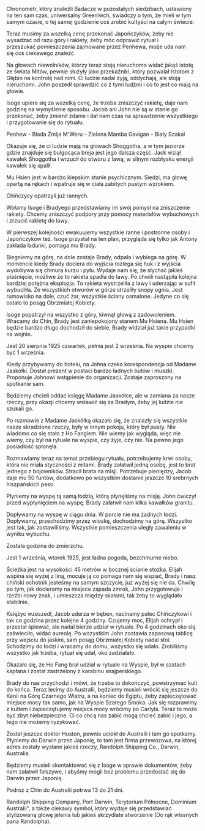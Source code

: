 Chronometr, który znaleźli Badacze w pozostałych siedzibach, ustawiony na ten sam czas, uniwersalny Greeniwch, świadczy o tym, że mieli w tym samym czasie, o tej samej godzienie coś zrobić kultyści na całym świecie.

Teraz musimy za wszelką cenę przekonać Japończyków, żeby nie wysadzać od razu góry i rakiety, żeby móc odprawić rytuał i przeszukać pomieszczenia zajmowane przez Penhewa, może uda nam się coś ciekawego znaleźć.

Na głowach niewolników, którzy teraz stoją nieruchomo widać jakąś istotę ze świata Mitów, pewnie służyły jako przekaźniki, który pozwalał Istotom z Głębin na kontrolę nad nimi. Ci ludzie nadal żyją, oddychają, ale stoją nieruchomi. John poszedł sprawdzić co z tymi ludźmi i co to jest co mają na głowie.

Isoge upiera się za wszelką cenę, że trzeba zniszczyć rakietę, daje nam godzinę na wymyślenie sposobu. Jacob ani John nie są w stanie go przekonać, żeby zmienił zdanie i dał nam czas na sprawdzenie wszystkiego i przygotowanie się do rytuału.

Penhew - Blada Żmija
M'Weru - Zielona Mamba
Gavigan - Biały Szakal

Okazuje się, że ci ludzie mają na głowach Shoggotha, a w tym jeziorze gdzie znajduje się bulgocąca breja jest jego dalsza część.
Jack wziął kawałek Shoggotha i wrzucił do otworu z lawą, w silnym rozbłysku energii kawałek się spalił.

Mu Hsien jest w bardzo kiepskim stanie psychicznym. Siedzi, ma głowę opartą na rękach i wpatruje się w ciała zabitych pustym wzrokiem.

Chińczycy opatrzyli już rannych.

Wołamy Isoge i Bradyego przedstawiamy im swój pomysł na zniszczenie rakiety. Chcemy zniszczyć podpory przy pomocy materiałów wybuchowych i zrzucić rakietę do lawy.

W pierwszej kolejności ewakuujemy wszystkie ranne i postronne osoby i Japończyków też. Isoge przystał na ten plan, przygląda się tylko jak Antony zakłada ładunki, pomaga mu Brady.

Biegniemy na górę, na dole zostaje Brady, odpala i wybiega na górę. W momencie kiedy Brady dociera do wyjścia rozlega się huk i z wyjścia wydobywa się chmura kurzu i pyłu. Wydaje nam się, że słychać jakieś plaśnięcie, możliwe że to rakieta spadła do lawy.
Po chwili nastąpiła kolejna bardziej potężna eksplozja. To rakieta wystrzeliła z lawy i uderzając w sufit wybuchła. Ze wszystkich otworów w górze strzeliły snopy ognia. Jest rumowisko na dole, czuć żar, wszystkie ściany osmalone. Jedyne co się ostało to posąg Obrzmiałej Kobiety.

Isoge popatrzył na wszystko z góry, kiwnął głową z zadowoleniem.
Wracamy do Chin, Brady jest zaniepokojony stanem Mu Hsiena. Mu Hsien będzie bardzo długo dochodził do siebie, Brady widział już takie przypadki na wojnie.

Jest 20 sierpnia 1925 czwartek, pełnia jest 2 września. Na wyspie chcemy być 1 września.

Kiedy przybywamy do hotelu, na Johna czeka korespondencja od Madame Jaskółki. Dostał prezent w postaci bardzo ładnych butów i muszki. Proponuje Johnowi wstąpienie do organizacji. Zostaje zaproszony na spotkanie sam.

Będziemy chcieli oddać księgę Madame Jaskółce, ale w zamiana za nasze rzeczy, przy okazji chcemy wstawić się za Bradym, żeby jej ludzie nie szukali go.

Po rozmowie z Madame Jaskółką okazało się, że znalazły się wszystkie nasze skradzione rzeczy, były w innym pokoju, który był pusty.
Nie wiadomo co się stało z Ho Fangiem. Nie wiemy jak wygląda, więc nie wiemy, czy był na rytuale na wyspie, czy żyje, czy nie. Na pewno jego posiadłość spłonęła.

Rozmawiamy teraz na temat przebiegu rytuału, potrzebujemy krwi osoby, która nie miała styczności z mitami. Brady załatwił jedną osobę, jest to brat jednego z bojowników. Stracił brata na misji. Potrzebuje pieniędzy, Jacob daje mu 50 funtów, dodatkowo po wszystkim dostanie jeszcze 10 srebrnych hiszpańskich peso.

Płyniemy na wyspę tą samą łodzią, którą płynęliśmy na misję. John ćwiczył przed wypłynięciem na wyspę. Brady załatwił nam kilka kawałków granitu.

Dopływamy na wyspę w ciągu dnia. W porcie nie ma żadnych łodzi. Dopływamy, przechodzimy przez wioskę, dochodzimy na górę. Wszystko jest tak, jak zostawiliśmy. Wszystkie pomieszczenia uległy zawaleniu w wyniku wybuchu.

Została godzina do zmierzchu.

Jest 1 września, wtorek 1925, jest ładna pogoda, bezchmurne niebo.

Ścieżka jest na wysokości 45 metrów w bocznej ścianie stożka. Elijah wspina się wyżej z liną, mocuje ją co pomaga nam się wspiać, Brady i nasz chiński ochotnik jesteśmy na samym szczycie, już wyżej się nie da. Chwilę po tym, jak docieramy na miejsce zapada zmrok, John przygotowuje i rzeźbi nowy znak, i umieszcza między skałami, tak żeby to wyglądało stabilnie.

Księżyc wzeszedł, Jacob uderza w bęben, nacinamy palec Chińczykowi i tak co godzina przez kolejne 4 godziny. Czujemy moc, Elijah ochrypł i przestał śpiewać, ale nadal bierze udział w rytuale.
Po 4 godzinach oko się zaświeciło, widać aureolę. Po wszystkim John zostawia zapasową tablicę przy wejściu do jaskini, sam posąg Obrzmiałej Kobiety nadal stoi. Schodzimy do łodzi i wracamy do domu, wszystko się udało. Zrobiliśmy wszystko jak trzeba, rytuał się udał, oko zadziałało.

Okazało się, że Ho Fang brał udział w rytuale na Wyspie, był w szatach kapłana i został zastrzelony z karabinu snajperskiego.

Brady do nas przychodzi i mówi, że trzeba to dokończyć, powstrzymać kult do końca. Teraz lecimy do Australii, będziemy musieli wrócić się jeszcze do Kenii na Górę Czarnego Wiatru, a na koniec do Egiptu, żeby zapieczętować miejsce mocy tak samo, jak na Wyspie Szarego Smoka.
Jak się rozprawimy z kultem i zapieczętujemy miejsca mocy wrócimy po Carlyla. Teraz to może być zbyt niebezpieczne. Ci co chcą nas zabić mogą chcieć zabić i jego, a tego nie możemy ryzykować.

Został jeszcze doktor Huston, pewnie uciekł do Australii i tam go spotkamy. Płyniemy do Darwin przez Japonię, to tam jest firma przewozowa, na której adres zostały wysłane jakieś rzeczy, Randolph Shipping Co., Darwin, Australia.

Będziemy musieli skontaktować się z Isoge w sprawie dokumentów, żeby nam załatwił fałszywe, i abyśmy mogli bez problemu przedostać się do Darwin przez Japonię.

Podróż z Chin do Australii potrwa 13 do 21 dni.

Randolph Shipping Company, Port Darwin, Terytorium Północne, Dominium Australii”, a także ciekawy symbol, który wydaje się przedstawiać stylizowaną głowę jelenia lub jakieś skrzydlate stworzenie (Do rąk własnych pana Randolpha).

